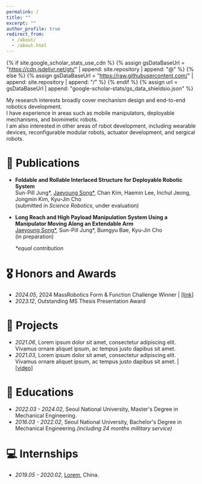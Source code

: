 ```yaml
---
permalink: /
title: ""
excerpt: ""
author_profile: true
redirect_from: 
  - /about/
  - /about.html
---
```


{% if site.google_scholar_stats_use_cdn %}
{% assign gsDataBaseUrl = "https://cdn.jsdelivr.net/gh/" | append: site.repository | append: "@" %}
{% else %}
{% assign gsDataBaseUrl = "https://raw.githubusercontent.com/" | append: site.repository | append: "/" %}
{% endif %}
{% assign url = gsDataBaseUrl | append: "google-scholar-stats/gs_data_shieldsio.json" %}

<span class='anchor' id='about-me'></span>

My research interests broadly cover mechanism design and end-to-end robotics development.  
I have experience in areas such as mobile manipulators, deployable mechanisms, and biomimetic robots.  
I am also interested in other areas of robot development, including wearable devices, reconfigurable modular robots, actuator development, and sergical robots.


# 📝 Publications 

- __Foldable and Rollable Interlaced Structure for Deployable Robotic System__<br>
Sun-Pill Jung*, <u>Jaeyoung Song*</u>, Chan Kim, Haemin Lee, Inchul Jeong, Jongmin Kim, Kyu-Jin Cho<br>
(submitted in *Science Robotics*, under evaluation)

- __Long Reach and High Payload Manipulation System Using a Manipulator Moving Along an Extendable Arm__<br>
<u>Jaeyoung Song*</u>, Sun-Pill Jung*, Bumgyu Bae, Kyu-Jin Cho<br>
(in preparation)

    *\*equal contribution*

# 🎖 Honors and Awards
- *2024.05*, 2024 MassRobotics Form & Function Challenge Winner \| [\[link\]](https://www.massrobotics.org/massrobotics-announces-form-function-challenge-winners-showcases-first-accelerator-cohort-at-the-robotics-summit-expo/)
- *2023.12*, Outstanding MS Thesis Presentation Award

# 🔧 Projects
- *2021.06*, Lorem ipsum dolor sit amet, consectetur adipiscing elit. Vivamus ornare aliquet ipsum, ac tempus justo dapibus sit amet. 
- *2021.03*, Lorem ipsum dolor sit amet, consectetur adipiscing elit. Vivamus ornare aliquet ipsum, ac tempus justo dapibus sit amet.  \| [\[video\]](https://github.com/)

# 📖 Educations
- *2022.03 - 2024.02*, Seoul National University, Master's Degree in Mechanical Engineering.
- *2016.03 - 2022.02*, Seoul National University, Bachelor's Degree in Mechanical Engineering.*(including 24 months millitary service)*

# 💻 Internships
- *2019.05 - 2020.02*, [Lorem](https://github.com/), China.
